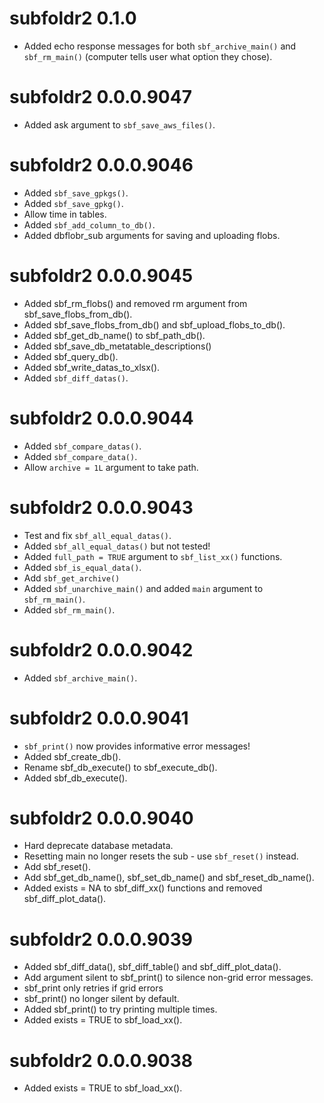 <!-- NEWS.md is maintained by https://cynkra.github.io/fledge, do not edit -->

# subfoldr2 0.1.0

- Added echo response messages for both `sbf_archive_main()` and `sbf_rm_main()` (computer tells user what option they chose).


# subfoldr2 0.0.0.9047

- Added ask argument to `sbf_save_aws_files()`.


# subfoldr2 0.0.0.9046

- Added `sbf_save_gpkgs()`.
- Added `sbf_save_gpkg()`.
- Allow time in tables.
- Added `sbf_add_column_to_db()`.
- Added dbflobr_sub arguments for saving and uploading flobs.


# subfoldr2 0.0.0.9045

- Added sbf_rm_flobs() and removed rm argument from sbf_save_flobs_from_db().
- Added sbf_save_flobs_from_db() and sbf_upload_flobs_to_db().
- Added sbf_get_db_name() to sbf_path_db().
- Added sbf_save_db_metatable_descriptions()
- Added sbf_query_db().
- Added sbf_write_datas_to_xlsx().
- Added `sbf_diff_datas()`.


# subfoldr2 0.0.0.9044

- Added `sbf_compare_datas()`.
- Added `sbf_compare_data()`.
- Allow `archive = 1L` argument to take path.


# subfoldr2 0.0.0.9043

- Test and fix `sbf_all_equal_datas()`.
- Added `sbf_all_equal_datas()` but not tested!
- Added `full_path = TRUE` argument to `sbf_list_xx()` functions.
- Added `sbf_is_equal_data()`.
- Add `sbf_get_archive()`
- Added `sbf_unarchive_main()` and added `main` argument to `sbf_rm_main()`.
- Added `sbf_rm_main()`.


# subfoldr2 0.0.0.9042

- Added `sbf_archive_main()`.


# subfoldr2 0.0.0.9041

- `sbf_print()` now provides informative error messages!
- Added sbf_create_db().
- Rename sbf_db_execute() to sbf_execute_db().
- Added sbf_db_execute().


# subfoldr2 0.0.0.9040

- Hard deprecate database metadata.
- Resetting main no longer resets the sub - use `sbf_reset()` instead.
- Add sbf_reset().
- Add sbf_get_db_name(), sbf_set_db_name() and sbf_reset_db_name().
- Added exists = NA to sbf_diff_xx() functions and removed sbf_diff_plot_data().


# subfoldr2 0.0.0.9039

- Added sbf_diff_data(), sbf_diff_table() and sbf_diff_plot_data().
- Add argument silent to sbf_print() to silence non-grid error messages.
- sbf_print only retries if grid errors
- sbf_print() no longer silent by default.
- Added sbf_print() to try printing multiple times.
- Added exists = TRUE to sbf_load_xx().


# subfoldr2 0.0.0.9038

- Added exists = TRUE to sbf_load_xx().


